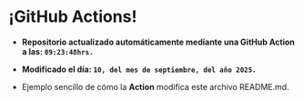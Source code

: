 # ¡GitHub Actions!
* **Repositorio actualizado automáticamente mediante una GitHub Action a las: `09:23:48hrs.`**
* **Modificado el día: `10, del mes de septiembre, del año 2025.`**

* Ejemplo sencillo de cómo la **Action** modifica este archivo README.md.
